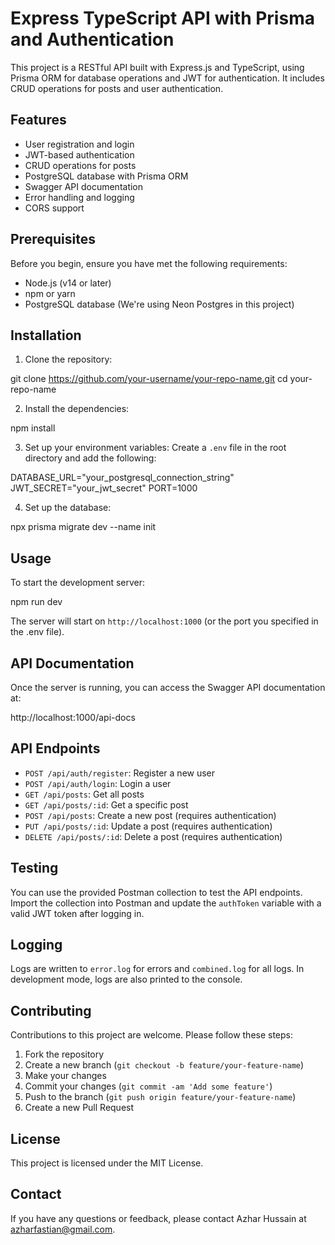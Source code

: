 # Express TypeScript API with Prisma and Authentication

This project is a RESTful API built with Express.js and TypeScript, using Prisma ORM for database operations and JWT for authentication. It includes CRUD operations for posts and user authentication.

## Features

- User registration and login
- JWT-based authentication
- CRUD operations for posts
- PostgreSQL database with Prisma ORM
- Swagger API documentation
- Error handling and logging
- CORS support

## Prerequisites

Before you begin, ensure you have met the following requirements:

- Node.js (v14 or later)
- npm or yarn
- PostgreSQL database (We're using Neon Postgres in this project)

## Installation

1. Clone the repository:

git clone https://github.com/your-username/your-repo-name.git
cd your-repo-name

2. Install the dependencies:

npm install


3. Set up your environment variables:
Create a `.env` file in the root directory and add the following:

DATABASE_URL="your_postgresql_connection_string"
JWT_SECRET="your_jwt_secret"
PORT=1000

4. Set up the database:

npx prisma migrate dev --name init

## Usage

To start the development server:

npm run dev

The server will start on `http://localhost:1000` (or the port you specified in the .env file).

## API Documentation

Once the server is running, you can access the Swagger API documentation at:

http://localhost:1000/api-docs

## API Endpoints

- `POST /api/auth/register`: Register a new user
- `POST /api/auth/login`: Login a user
- `GET /api/posts`: Get all posts
- `GET /api/posts/:id`: Get a specific post
- `POST /api/posts`: Create a new post (requires authentication)
- `PUT /api/posts/:id`: Update a post (requires authentication)
- `DELETE /api/posts/:id`: Delete a post (requires authentication)

## Testing

You can use the provided Postman collection to test the API endpoints. Import the collection into Postman and update the `authToken` variable with a valid JWT token after logging in.

## Logging

Logs are written to `error.log` for errors and `combined.log` for all logs. In development mode, logs are also printed to the console.

## Contributing

Contributions to this project are welcome. Please follow these steps:

1. Fork the repository
2. Create a new branch (`git checkout -b feature/your-feature-name`)
3. Make your changes
4. Commit your changes (`git commit -am 'Add some feature'`)
5. Push to the branch (`git push origin feature/your-feature-name`)
6. Create a new Pull Request

## License

This project is licensed under the MIT License.

## Contact

If you have any questions or feedback, please contact Azhar Hussain at azharfastian@gmail.com.
